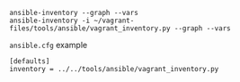 ```shell
ansible-inventory --graph --vars
ansible-inventory -i ~/vagrant-files/tools/ansible/vagrant_inventory.py --graph --vars
```

`ansible.cfg` example
```
[defaults]
inventory = ../../tools/ansible/vagrant_inventory.py
```